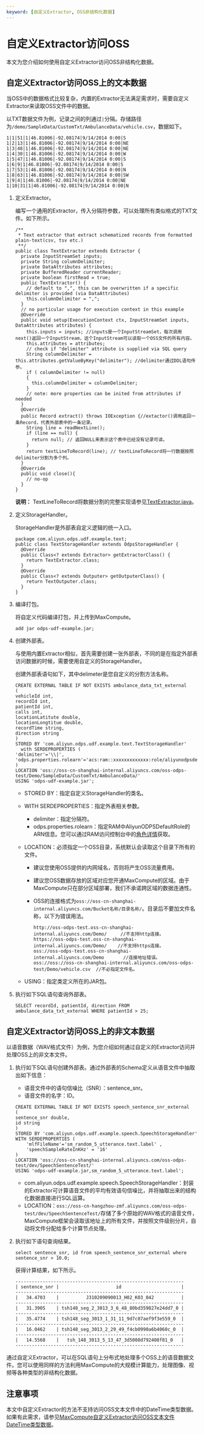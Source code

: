 ```yaml
---
keyword: [自定义Extractor, OSS非结构化数据]
---
```


# 自定义Extractor访问OSS

本文为您介绍如何使用自定义Extractor访问OSS非结构化数据。

## 自定义Extractor访问OSS上的文本数据

当OSS中的数据格式比较复杂，内置的Extractor无法满足需求时，需要自定义Extractor来读取OSS文件中的数据。

以TXT数据文件为例，记录之间的列通过`|`分隔。存储路径为`/demo/SampleData/CustomTxt/AmbulanceData/vehicle.csv`，数据如下。

```
1|1|51|1|46.81006|-92.08174|9/14/2014 0:00|S
1|2|13|1|46.81006|-92.08174|9/14/2014 0:00|NE
1|3|48|1|46.81006|-92.08174|9/14/2014 0:00|NE
1|4|30|1|46.81006|-92.08174|9/14/2014 0:00|W
1|5|47|1|46.81006|-92.08174|9/14/2014 0:00|S
1|6|9|1|46.81006|-92.08174|9/14/2014 0:00|S
1|7|53|1|46.81006|-92.08174|9/14/2014 0:00|N
1|8|63|1|46.81006|-92.08174|9/14/2014 0:00|SW
1|9|4|1|46.81006|-92.08174|9/14/2014 0:00|NE
1|10|31|1|46.81006|-92.08174|9/14/2014 0:00|N
```

1.  定义Extractor。

    编写一个通用的Extractor，传入分隔符参数，可以处理所有类似格式的TXT文件。如下所示。

    ```
    /**
     * Text extractor that extract schematized records from formatted plain-text(csv, tsv etc.)
     **/
    public class TextExtractor extends Extractor {
      private InputStreamSet inputs;
      private String columnDelimiter;
      private DataAttributes attributes;
      private BufferedReader currentReader;
      private boolean firstRead = true;
      public TextExtractor() {
        // default to ",", this can be overwritten if a specific delimiter is provided (via DataAttributes)
        this.columnDelimiter = ",";
      }
      // no particular usage for execution context in this example
      @Override
      public void setup(ExecutionContext ctx, InputStreamSet inputs, DataAttributes attributes) {
        this.inputs = inputs; //inputs是一个InputStreamSet，每次调用next()返回一个InputStream，这个InputStream可以读取一个OSS文件的所有内容。
        this.attributes = attributes;
        // check if "delimiter" attribute is supplied via SQL query
        String columnDelimiter = this.attributes.getValueByKey("delimiter"); //delimiter通过DDL语句传参。
        if ( columnDelimiter != null)
        {
          this.columnDelimiter = columnDelimiter;
        }
        // note: more properties can be inited from attributes if needed
      }
      @Override
      public Record extract() throws IOException {//extactor()调用返回一条Record，代表外部表中的一条记录。
        String line = readNextLine();
        if (line == null) {
          return null; // 返回NULL来表示这个表中已经没有记录可读。
        }
        return textLineToRecord(line); // textLineToRecord将一行数据按照delimiter分割为多个列。
      }
      @Override
      public void close(){
        // no-op
      }
    }
    ```

    **说明：** TextLineToRecord将数据分割的完整实现请参见[TextExtractor.java](https://github.com/aliyun/aliyun-odps-java-sdk/blob/master/odps-sdk-impl/odps-udf-example/src/main/java/com/aliyun/odps/udf/example/text/TextExtractor.java)。

2.  定义StorageHandler。

    StorageHandler是外部表自定义逻辑的统一入口。

    ```
    package com.aliyun.odps.udf.example.text;
    public class TextStorageHandler extends OdpsStorageHandler {
      @Override
      public Class<? extends Extractor> getExtractorClass() {
        return TextExtractor.class;
      }
      @Override
      public Class<? extends Outputer> getOutputerClass() {
        return TextOutputer.class;
      }
    }
    ```

3.  编译打包。

    将自定义代码编译打包，并上传到MaxCompute。

    ```
    add jar odps-udf-example.jar;
    ```

4.  创建外部表。

    与使用内置Extractor相似，首先需要创建一张外部表，不同的是在指定外部表访问数据的时候，需要使用自定义的StorageHandler。

    创建外部表语句如下，其中delimeter是您自定义的分割方法名称。

    ```
    CREATE EXTERNAL TABLE IF NOT EXISTS ambulance_data_txt_external
    (
    vehicleId int,
    recordId int,
    patientId int,
    calls int,
    locationLatitute double,
    locationLongtitue double,
    recordTime string,
    direction string
    )
    STORED BY 'com.aliyun.odps.udf.example.text.TextStorageHandler' 
      with SERDEPROPERTIES (
    'delimiter'='\\|',  
    'odps.properties.rolearn'='acs:ram::xxxxxxxxxxxxx:role/aliyunodpsdefaultrole'
    )
    LOCATION 'oss://oss-cn-shanghai-internal.aliyuncs.com/oss-odps-test/Demo/SampleData/CustomTxt/AmbulanceData/'
    USING 'odps-udf-example.jar'; 
    ```

    -   STORED BY：指定自定义StorageHandler的类名。
    -   WITH SERDEPROPERTIES：指定外表相关参数。
        -   delimiter：指定分隔符。
        -   odps.properties.rolearn：指定RAM中AliyunODPSDefaultRole的ARN信息。您可以通过RAM访问控制台中的[角色详情](https://ram.console.aliyun.com/#/role/detailAliyunODPSDefaultRole/info)获取。
    -   LOCATION：必须指定一个OSS目录，系统默认会读取这个目录下所有的文件。
        -   建议您使用OSS提供的内网域名，否则将产生OSS流量费用。
        -   建议您OSS数据存放的区域对应您开通MaxCompute的区域。由于MaxCompute只在部分区域部署，我们不承诺跨区域的数据连通性。
        -   OSS的连接格式为`oss://oss-cn-shanghai-internal.aliyuncs.com/Bucket名称/目录名称/`。目录后不要加文件名称，以下为错误用法。

            ```
            http://oss-odps-test.oss-cn-shanghai-internal.aliyuncs.com/Demo/     //不支持http连接。
            https://oss-odps-test.oss-cn-shanghai-internal.aliyuncs.com/Demo/    //不支持https连接。
            oss://oss-odps-test.oss-cn-shanghai-internal.aliyuncs.com/Demo       //连接地址错误。
            oss://oss://oss-cn-shanghai-internal.aliyuncs.com/oss-odps-test/Demo/vehicle.csv  //不必指定文件名。
            ```

    -   USING：指定类定义所在的JAR包。
5.  执行如下SQL语句查询外部表。

    ```
    SELECT recordId, patientId, direction FROM ambulance_data_txt_external WHERE patientId > 25;
    ```


## 自定义Extractor访问OSS上的非文本数据

以语音数据（WAV格式文件）为例，为您介绍如何通过自定义的Extractor访问并处理OSS上的非文本文件。

1.  执行如下SQL语句创建外部表。通过外部表的Schema定义从语音文件中抽取出如下信息：

    -   语音文件中的语句信噪比（SNR）：sentence\_snr。
    -   语音文件的名字：ID。
    ```
    CREATE EXTERNAL TABLE IF NOT EXISTS speech_sentence_snr_external
    (
    sentence_snr double,
    id string
    )
    STORED BY 'com.aliyun.odps.udf.example.speech.SpeechStorageHandler'
    WITH SERDEPROPERTIES (
        'mlfFileName'='sm_random_5_utterance.text.label' ,
        'speechSampleRateInKHz' = '16'
    )
    LOCATION 'oss://oss-cn-shanghai-internal.aliyuncs.com/oss-odps-test/dev/SpeechSentenceTest/'
    USING 'odps-udf-example.jar,sm_random_5_utterance.text.label';
    ```

    -   com.aliyun.odps.udf.example.speech.SpeechStorageHandler：封装的Extractor可计算语音文件的平均有效语句信噪比，并将抽取出来的结构化数据直接进行SQL运算。
    -   LOCATION：`oss://oss-cn-hangzhou-zmf.aliyuncs.com/oss-odps-test/dev/SpeechSentenceTest/`存储了多个原始的WAV格式的语音文件，MaxCompute框架会读取该地址上的所有文件，并按照文件级别分片，自动将文件分配给多个计算节点处理。
2.  执行如下语句查询结果。

    ```
    select sentence_snr, id from speech_sentence_snr_external where sentence_snr > 10.0; 
    ```

    获得计算结果，如下所示。

    ```
    --------------------------------------------------------------
    | sentence_snr |                     id                      |
    --------------------------------------------------------------
    |   34.4703    |          J310209090013_H02_K03_042          |
    --------------------------------------------------------------
    |   31.3905    | tsh148_seg_2_3013_3_6_48_80bd359827e24dd7_0 |
    --------------------------------------------------------------
    |   35.4774    | tsh148_seg_3013_1_31_11_9d7c87aef9f3e559_0  |
    --------------------------------------------------------------
    |   16.0462    | tsh148_seg_3013_2_29_49_f4cb0990a6b4060c_0  |
    --------------------------------------------------------------
    |   14.5568    |   tsh_148_3013_5_13_47_3d5008d792408f81_0   |
    --------------------------------------------------------------
    ```


通过自定义Extractor，可以在SQL语句上分布式地处理多个OSS上的语音数据文件。您可以使用同样的方法利用MaxCompute的大规模计算能力，处理图像、视频等各种类型的非结构化数据。

## 注意事项

本文中自定义Extractor的方法不支持访问OSS文本文件中的DateTime类型数据。如果有此需求，请参见[MaxCompute自定义Extractor访问OSS文本文件DateTime类型数据](https://yq.aliyun.com/articles/725544)。

